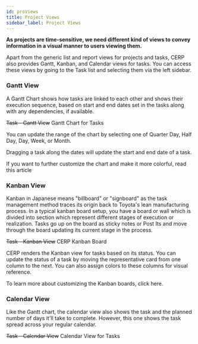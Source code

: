 ```yaml
---
id: proViews
title: Project Views
sidebar_label: Project Views
---
```


**As projects are time-sensitive, we need different kind of views to convey information in a visual manner to users viewing them.**

Apart from the generic list and report views for projects and tasks, CERP also provides Gantt, Kanban, and Calendar views for tasks. You can access these views by going to the Task list and selecting them via the left sidebar.

### Gantt View

A Gantt Chart shows how tasks are linked to each other and shows their execution sequence, based on start and end dates set in the tasks along with any dependencies, if available.

~~Task - Gantt View~~
Gantt Chart for Tasks

You can update the range of the chart by selecting one of Quarter Day, Half Day, Day, Week, or Month.

Dragging a task along the dates will update the start and end date of a task.

If you want to further customize the chart and make it more colorful, read this article

### Kanban View

Kanban in Japanese means "billboard" or "signboard" as the task management method traces its origin back to Toyota's lean manufacturing process. In a typical kanban board setup, you have a board or wall which is divided into section which represent different stages of execution or realization. Tasks go up on the board as sticky notes or Post Its and move through the board updating its current stage in the process.

~~Task - Kanban View~~
CERP Kanban Board

CERP renders the Kanban view for tasks based on its status. You can update the status of a task by moving the representative card from one column to the next. You can also assign colors to these columns for visual reference.

To learn more about customizing the Kanban boards, click here.

### Calendar View

Like the Gantt chart, the calendar view also shows the task and the planned number of days it'll take to complete. However, this one shows the task spread across your regular calendar.

~~Task - Calendar View~~
Calendar View for Tasks
